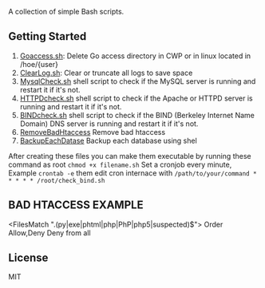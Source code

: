 A collection of simple Bash scripts.

## Getting Started

1. [Goaccess.sh](scripts/goaccess.sh): Delete Go access directory in CWP or in linux located in /hoe/{user}
1. [ClearLog.sh](scripts/clearlog.sh): Clear or truncate all logs to save space
2. [MysqlCheck.sh](scripts/check_mysql.sh) shell script to check if the MySQL server is running and restart it if it's not.
3. [HTTPDcheck.sh](scripts/check_httpd.sh) shell script to check if the Apache or HTTPD server is running and restart it if it's not.
4. [BINDcheck.sh](scripts/check_bind.sh) shell script to check if the BIND (Berkeley Internet Name Domain) DNS server is running and restart it if it's not.
5. [RemoveBadHtaccess](scripts/remove_bad_htaccess.sh) Remove bad htaccess
6. [BackupEachDatase](scripts/db_table_backup.sh) Backup each database using shel

After creating these files you can make them executable by running these command as root ``` chmod +x filename.sh ```
Set a cronjob every minute,  Example ``` crontab -e ```  them edit cron internace with ``` /path/to/your/command * * * * * /root/check_bind.sh ```
## BAD HTACCESS EXAMPLE
<FilesMatch ".(py|exe|phtml|php|PhP|php5|suspected)$">
  Order Allow,Deny
  Deny from all
</FilesMatch>
## License

MIT
